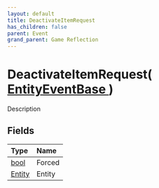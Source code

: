 ```yaml
---
layout: default
title: DeactivateItemRequest
has_children: false
parent: Event
grand_parent: Game Reflection
---
```

# DeactivateItemRequest( [ EntityEventBase ](/docs/game-reflection/events/entity_event_base) )
Description 

## Fields

| Type | Name |
|:-------------|:--------------|
| [bool](/docs/game-reflection/components/bool) | Forced |
| [Entity](/docs/game-reflection/classes/entity) | Entity |

